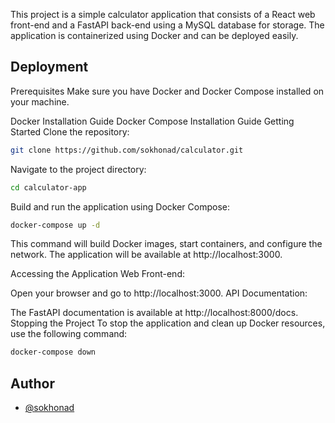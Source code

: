 This project is a simple calculator application that consists of a React web front-end and a FastAPI back-end using a MySQL database for storage.
The application is containerized using Docker and can be deployed easily.

## Deployment
Prerequisites
Make sure you have Docker and Docker Compose installed on your machine.

Docker Installation Guide
Docker Compose Installation Guide
Getting Started
Clone the repository:
```bash
git clone https://github.com/sokhonad/calculator.git
```
Navigate to the project directory:

```bash
cd calculator-app
```
Build and run the application using Docker Compose:

```bash
docker-compose up -d
```
This command will build Docker images, start containers, and configure the network. The application will be available at http://localhost:3000.

Accessing the Application
Web Front-end:

Open your browser and go to http://localhost:3000.
API Documentation:

The FastAPI documentation is available at http://localhost:8000/docs.
Stopping the Project
To stop the application and clean up Docker resources, use the following command:

```bash
docker-compose down
```

## Author
- [@sokhonad](https://github.com/sokhonad)
